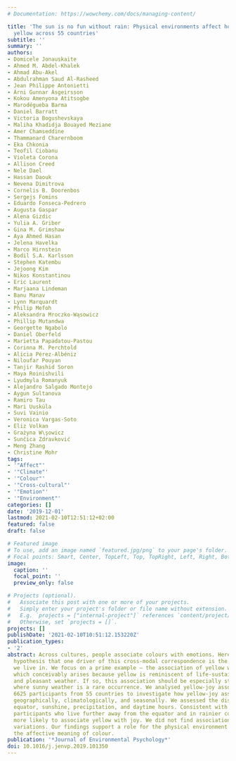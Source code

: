 ```yaml
---
# Documentation: https://wowchemy.com/docs/managing-content/

title: 'The sun is no fun without rain: Physical environments affect how we feel about
  yellow across 55 countries'
subtitle: ''
summary: ''
authors:
- Domicele Jonauskaite
- Ahmed M. Abdel-Khalek
- Ahmad Abu-Akel
- Abdulrahman Saud Al-Rasheed
- Jean Philippe Antonietti
- Árni Gunnar Ásgeirsson
- Kokou Amenyona Atitsogbe
- Marodégueba Barma
- Daniel Barratt
- Victoria Bogushevskaya
- Maliha Khadidja Bouayed Meziane
- Amer Chamseddine
- Thammanard Charernboom
- Eka Chkonia
- Teofil Ciobanu
- Violeta Corona
- Allison Creed
- Nele Dael
- Hassan Daouk
- Nevena Dimitrova
- Cornelis B. Doorenbos
- Sergejs Fomins
- Eduardo Fonseca-Pedrero
- Augusta Gaspar
- Alena Gizdic
- Yulia A. Griber
- Gina M. Grimshaw
- Aya Ahmed Hasan
- Jelena Havelka
- Marco Hirnstein
- Bodil S.A. Karlsson
- Stephen Katembu
- Jejoong Kim
- Nikos Konstantinou
- Eric Laurent
- Marjaana Lindeman
- Banu Manav
- Lynn Marquardt
- Philip Mefoh
- Aleksandra Mroczko-Wa̧sowicz
- Phillip Mutandwa
- Georgette Ngabolo
- Daniel Oberfeld
- Marietta Papadatou-Pastou
- Corinna M. Perchtold
- Alicia Pérez-Albéniz
- Niloufar Pouyan
- Tanjir Rashid Soron
- Maya Roinishvili
- Lyudmyla Romanyuk
- Alejandro Salgado Montejo
- Aygun Sultanova
- Ramiro Tau
- Mari Uusküla
- Suvi Vainio
- Veronica Vargas-Soto
- Eliz Volkan
- Grażyna W\şowicz
- Sunčica Zdravković
- Meng Zhang
- Christine Mohr
tags:
- '"Affect"'
- '"Climate"'
- '"Colour"'
- '"Cross-cultural"'
- '"Emotion"'
- '"Environment"'
categories: []
date: '2019-12-01'
lastmod: 2021-02-10T12:51:12+02:00
featured: false
draft: false

# Featured image
# To use, add an image named `featured.jpg/png` to your page's folder.
# Focal points: Smart, Center, TopLeft, Top, TopRight, Left, Right, BottomLeft, Bottom, BottomRight.
image:
  caption: ''
  focal_point: ''
  preview_only: false

# Projects (optional).
#   Associate this post with one or more of your projects.
#   Simply enter your project's folder or file name without extension.
#   E.g. `projects = ["internal-project"]` references `content/project/deep-learning/index.md`.
#   Otherwise, set `projects = []`.
projects: []
publishDate: '2021-02-10T10:51:12.153220Z'
publication_types:
- '2'
abstract: Across cultures, people associate colours with emotions. Here, we test the
  hypothesis that one driver of this cross-modal correspondence is the physical environment
  we live in. We focus on a prime example – the association of yellow with joy, –
  which conceivably arises because yellow is reminiscent of life-sustaining sunshine
  and pleasant weather. If so, this association should be especially strong in countries
  where sunny weather is a rare occurrence. We analysed yellow-joy associations of
  6625 participants from 55 countries to investigate how yellow-joy associations varied
  geographically, climatologically, and seasonally. We assessed the distance to the
  equator, sunshine, precipitation, and daytime hours. Consistent with our hypotheses,
  participants who live further away from the equator and in rainier countries are
  more likely to associate yellow with joy. We did not find associations with seasonal
  variations. Our findings support a role for the physical environment in shaping
  the affective meaning of colour.
publication: '*Journal of Environmental Psychology*'
doi: 10.1016/j.jenvp.2019.101350
---
```

